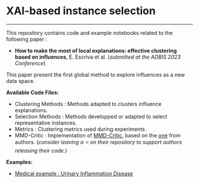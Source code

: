 # XAI-based instance selection
---

This repository contains code and example notebooks related to the following paper :
- **How to make the most of local explanations: effective clustering based on influences**, E. Escriva et al. (*submitted at the ADBIS 2023 Conference*)

This paper present the first global method to explore influences as a new data space.

**Available Code Files:**
- Clustering Methods : Methods adapted to clusters influence explanations.
- Selection Methods : Methods developped or adapted to select representative instances.
- Metrics : Clustering metrics used during experiments.
- MMD-Critic :  Implementation of [MMD-Critic](https://proceedings.neurips.cc/paper/2016/hash/5680522b8e2bb01943234bce7bf84534-Abstract.html), based on the [one](https://github.com/BeenKim/MMD-critic) from authors. (*consider leaving a :star: on their repository to support authors releasing their code.*)

**Examples:**
- [Medical example : Urinary Inflammation Disease](https://github.com/kaduceo/XAI-based-instance-selection/medical_example_aiub.ipynb)

